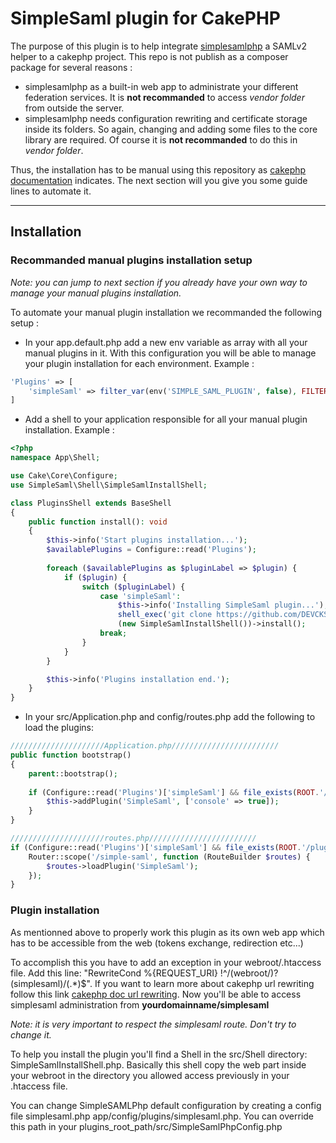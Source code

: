 # SimpleSaml plugin for CakePHP

The purpose of this plugin is to help integrate [simplesamlphp](https://simplesamlphp.org/) a SAMLv2 helper to a cakephp project. 
This repo is not publish as a composer package for several reasons : 

- simplesamlphp as a built-in web app to administrate your different federation services. It is **not recommanded** to access *vendor folder* from outside the server.
- simplesamlphp needs configuration rewriting and certificate storage inside its folders. So again, changing and adding some files to the core library are required. Of course it is **not recommanded** to do this in *vendor folder*. 

Thus, the installation has to be manual using this repository as [cakephp documentation](https://book.cakephp.org/3/en/plugins.html#manually-installing-a-plugin) indicates. The next section will you give you some guide lines to automate it.

------------------------

## Installation

### Recommanded manual plugins installation setup

*Note: you can jump to next section if you already have your own way to manage your manual plugins installation.*

To automate your manual plugin installation we recommanded the following setup :

- In your app.default.php add a new env variable as array with all your manual plugins in it. With this configuration you will be able to manage your plugin installation for each environment. Example :
```php
'Plugins' => [
    'simpleSaml' => filter_var(env('SIMPLE_SAML_PLUGIN', false), FILTER_VALIDATE_BOOLEAN)
]
``` 
- Add a shell to your application responsible for all your manual plugin installation. Example : 
```php
<?php
namespace App\Shell;

use Cake\Core\Configure;
use SimpleSaml\Shell\SimpleSamlInstallShell;

class PluginsShell extends BaseShell
{
    public function install(): void
    {
        $this->info('Start plugins installation...');
        $availablePlugins = Configure::read('Plugins');
        
        foreach ($availablePlugins as $pluginLabel => $plugin) {
            if ($plugin) {
                switch ($pluginLabel) {
                    case 'simpleSaml':
                        $this->info('Installing SimpleSaml plugin...');
                        shell_exec('git clone https://github.com/DEVCKS/cakephp-plugin-simplesaml.git plugins/SimpleSaml');
                        (new SimpleSamlInstallShell())->install();
                    break;
                }
            }
        }

        $this->info('Plugins installation end.');
    }
}
```
- In your src/Application.php and config/routes.php add the following to load the plugins:
```php
/////////////////////Application.php////////////////////////
public function bootstrap()
{
    parent::bootstrap();
    
    if (Configure::read('Plugins')['simpleSaml'] && file_exists(ROOT.'/plugins/SimpleSaml')) {
        $this->addPlugin('SimpleSaml', ['console' => true]);
    }   
}

/////////////////////routes.php////////////////////////
if (Configure::read('Plugins')['simpleSaml'] && file_exists(ROOT.'/plugins/SimpleSaml')) {
    Router::scope('/simple-saml', function (RouteBuilder $routes) {
        $routes->loadPlugin('SimpleSaml');
    });
}
```

### Plugin installation

As mentionned above to properly work this plugin as its own web app which has to be accessible from the web (tokens exchange, redirection etc...)

To accomplish this you have to add an exception in your webroot/.htaccess file. Add this line: "RewriteCond %{REQUEST_URI} !^/(webroot/)?(simplesaml)/(.*)$". If you want to learn more about cakephp url rewriting follow this link [cakephp doc url rewriting](https://book.cakephp.org/3/en/installation.html#url-rewriting). Now you'll be able to access simplesaml administration from **yourdomainname/simplesaml**

*Note: it is very important to respect the simplesaml route. Don't try to change it.*

To help you install the plugin you'll find a Shell in the src/Shell directory: SimpleSamlInstallShell.php. Basically this shell copy the web part inside your webroot in the directory you allowed access previously in your .htaccess file.

You can change SimpleSAMLPhp default configuration by creating a config file simplesaml.php app/config/plugins/simplesaml.php. You can override this path in your plugins_root_path/src/SimpleSamlPhpConfig.php

